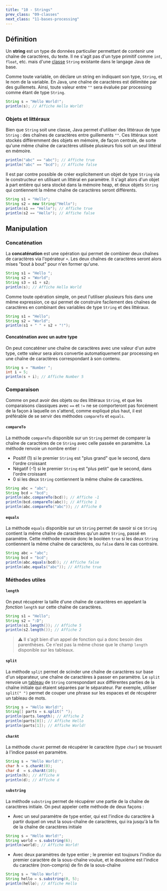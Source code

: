 ```yaml
---
title: "10 - Strings"
prev_class: "09-classes"
next_class: "11-bases-processing"
---
```


## Définition
 Un **string** est un type de données particulier permettant de contenir une chaîne de caractères, du texte. Il ne s'agit pas d'un type primitif comme `int`, `float`, etc. mais d'une [classe](cours/09-classes.md) `String` existante dans le langage Java de base.

Comme toute variable, on déclare un string en indiquant son type, `String`, et le nom de la variable. En Java, une chaîne de caractères est délimitée par des guillemets. Ainsi, toute valeur entre `""` sera évaluée par processing comme étant de type `String`.

```java
String s = "Hello World!";
println(s); // Affiche Hello World!
```

### Objets et littéraux

Bien que `String` soit une classe, Java permet d'utiliser des littéraux de type `String` : des chaînes de caractères entre guillements `""`. Ces littéraux sont stockés différemment des objets en mémoire, de façon centrale, de sorte qu'une même chaîne de caractères utilisée plusieurs fois soit un seul littéral en mémoire.

```java
println("abc" == "abc"); // Affiche true
println("abc" == "bcd"); // Affiche false
```

Il est par contre possible de créer explicitement un objet de type `String` via le constructeur en utilisant un littéral en paramètre. Il s'agit alors d'un objet à part entière qui sera stocké dans la mémoire heap, et deux objets `String` qui contiennent la même chaîne de caractères seront différents.

```java
String s1 = "Hello";
String s2 = new String("Hello");
println(s1 == "Hello"); // Affiche true
println(s2 == "Hello"); // Affiche false
```


## Manipulation

### Concaténation

La **concaténation** est une opération qui permet de combiner deux chaînes de caractères via l'opérateur `+`. Les deux chaînes de caractères seront alors mises "bout à bout" pour n'en former qu'une.

```java
String s1 = "Hello ";
String s2 = "World";
String s3 = s1 + s2;
println(s); // Affiche Hello World
```

Comme toute opération simple, on peut l'utiliser plusieurs fois dans une même expression, ce qui permet de construire facilement des chaînes de caractères en combinant des variables de type `String`  et des littéraux.

```java
String s1 = "Hello";
String s2 = "World";
println(s1 + " " + s2 + "!");
```

#### Concaténation avec un autre type

On peut concaténer une chaîne de caractères avec une valeur d'un autre type, cette valeur sera alors convertie automatiquement par processing en une chaîne de caractères correspondant à son contenu.

```java
String s = "Number ";
int i = 5;
println(s + i); // Affiche Number 5
```


### Comparaison

Comme on peut avoir des objets ou des littéraux `String`, et que les comparaisons classiques avec `==` et `!=` ne se comporteront pas forcément de la façon à laquelle on s'attend, comme expliqué plus haut, il est préférable de se servir des méthodes `compareTo` et `equals`.

#### `compareTo`

La méthode `compareTo` disponible sur un `String` permet de comparer la chaîne de caractères de ce `String` avec celle passée en paramètre. La méthode renvoie un nombre entier :
- Positif (1) si le premier `String` est "plus grand" que le second, dans l'ordre croissant
- Négatif (-1) si le premier `String` est "plus petit" que le second, dans l'ordre croissant
- 0 si les deux `String` contiennent la même chaîne de caractères.

```java
String abc = "abc";
String bcd = "bcd";
println(abc.compareTo(bcd)); // Affiche -1
println(bcd.compareTo(abc)); // Affiche 1
println(abc.compareTo("abc")); // Affiche 0
```

#### `equals`

La méthode `equals` disponible sur un `String` permet de savoir si ce `String` contient la même chaîne de caractères qu'un autre `String`, passé en paramètre. Cette méthode renvoie donc le booléen `true` si les deux `String` contiennent la même chaîne de caractères, ou `false` dans le cas contraire.

```java
String abc = "abc";
String bcd = "bcd";
println(abc.equals(bcd)); // Affiche false
println(abc.equals("abc")); // Affiche true
```

### Méthodes utiles

#### `length`

On peut récupérer la taille d'une chaîne de caractères en appelant la *fonction* `length` sur cette chaîne de caractères.

```java
String s1 = "Hello";
String s2 = ":D";
println(s1.length()); // Affiche 5
println(s2.length()); // Affiche 2
```

> ⚠ Il s'agit bien d'un appel de fonction qui a donc besoin des parenthèses. Ce n'est pas la même chose que le champ `length` disponible sur les tableaux.

#### `split`

La méthode `split` permet de scinder une chaîne de caractères sur base d'un séparateur, une chaîne de caractères à passer en paramètre. Le `split` renvoie un [tableau](cours/03-tableaux-matrices.md) de `String` correspondant aux différentes parties de la chaîne initiale qui étaient séparées par le séparateur. Par exemple, utiliser `split(" ")` permet de couper une phrase sur les espaces et de récupérer un tableau de mots.

```java
String s = "Hello World!";
String[] parts = s.split(" ");
println(parts.length); // Affiche 2
println(parts[0]); // Affiche Hello
println(parts[1]); // Affiche World!
```

#### `charAt`

La méthode `charAt` permet de récupérer le caractère (type `char`) se trouvant à l'indice passé en paramètre.

```java
String s = "Hello World!";
char h = s.charAt(0);
char d  = s.charAt(10);
println(h); // Affiche H
println(d); // Affiche d
```

#### `substring`

La méthode `substring` permet de récupérer une partie de la chaîne de caractères initiale. On peut appeler cette méthode de deux façons :

- Avec un seul paramètre de type entier, qui est l'indice du caractère à partir duquel on veut la sous-chaîne de caractères, qui ira jusqu'à la fin de la chaîne de caractères initiale

```java
String s = "Hello World!";
String world = s.substring(6);
println(world); // Affiche World!
```

- Avec deux paramètres de type entier ; le premier est toujours l'indice du premier caractère de la sous-chaîne voulue, et le deuxième est l'indice du caractère (non-compris) de fin de la sous-chaîne

```java
String s = "Hello World!";
String hello = s.substring(0, 5);
println(hello); // Affiche Hello
```

